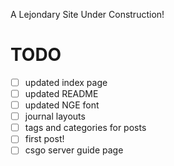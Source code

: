 A Lejondary Site Under Construction!

# **TODO**
- [ ] updated index page   
- [ ] updated README  
- [ ] updated NGE font  
- [ ] journal layouts   
- [ ] tags and categories for posts
- [ ] first post! 
- [ ] csgo server guide page
